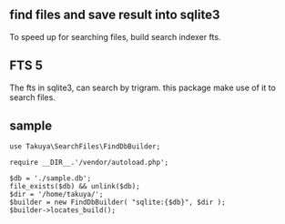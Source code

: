 ## find files and save result into sqlite3

To speed up for searching files, build search indexer fts.

## FTS 5 

The fts in sqlite3, can search by trigram. this package make use of it to search files. 

## sample 

```shell
use Takuya\SearchFiles\FindDbBuilder;

require __DIR__.'/vendor/autoload.php';

$db = './sample.db';
file_exists($db) && unlink($db);
$dir = '/home/takuya/';
$builder = new FindDbBuilder( "sqlite:{$db}", $dir );
$builder->locates_build();
```
